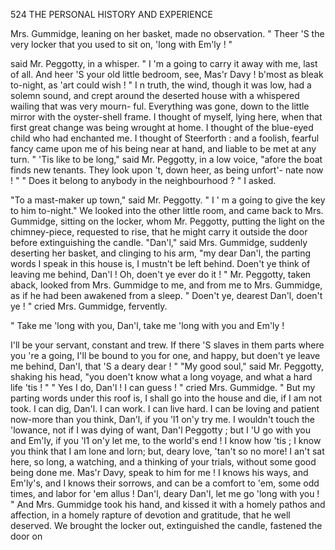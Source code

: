 524           THE PERSONAL HISTORY AND EXPERIENCE

   Mrs. Gummidge, leaning on her basket, made no observation.
   " Theer 'S the very locker that you used to sit on, 'long with Em'ly ! "

said Mr. Peggotty, in a whisper. " I 'm a going to carry it away with
me, last of all. And heer 'S your old little bedroom, see, Mas'r Davy !
b'most as bleak to-night, as 'art could wish ! "
   I n truth, the wind, though it was low, had a solemn sound, and crept
around the deserted house with a whispered wailing that was very mourn-
ful. Everything was gone, down to the little mirror with the oyster-shell
frame. I thought of myself, lying here, when that first great change was
being wrought at home. I thought of the blue-eyed child who had
enchanted me. I thought of Steerforth : and a foolish, fearful fancy came
upon me of his being near at hand, and liable to be met at any turn.
    " 'Tis like to be long," said Mr. Peggotty, in a low voice, "afore the
boat finds new tenants. They look upon 't, down heer, as being unfort'-
nate now ! "
    " Does it belong to anybody in the neighbourhood ? " I asked.

   "To a mast-maker up town," said Mr. Peggotty. " I ' m a going to
give the key to him to-night."
   We looked into the other little room, and came back to Mrs. Gummidge,
sitting on the locker, whom Mr. Peggotty, putting the light on the
chimney-piece, requested to rise, that he might carry it outside the door
before extinguishing the candle.
   "Dan'l," said Mrs. Gummidge, suddenly deserting her basket, and
clinging to his arm, "my dear Dan'l, the parting words I speak in this
house is, I mustn't be left behind. Doen't ye think of leaving me behind,
Dan'l ! Oh, doen't ye ever do it ! "
   Mr. Peggotty, taken aback, looked from Mrs. Gummidge to me, and
from me to Mrs. Gummidge, as if he had been awakened from a sleep.
   " Doen't ye, dearest Dan'l, doen't ye ! " cried Mrs. Gummidge, fervently.

" Take me 'long with you, Dan'l, take me 'long with you and Em'ly !

I'll be your servant, constant and trew. If there 'S slaves in them parts
where you 're a going, I'll be bound to you for one, and happy, but doen't
ye leave me behind, Dan'l, that 'S a deary dear ! "
   "My good soul," said Mr. Peggotty, shaking his head, "you doen't
know what a long voyage, and what a hard life 'tis ! "
   " Yes I do, Dan'l ! I can guess ! " cried Mrs. Gummidge. " But my
parting words under this roof is, I shall go into the house and die, if I am
not took. I can dig, Dan'l. I can work. I can live hard. I can be
loving and patient now-more than you think, Dan'l, if you 'l1 on'y try
me. I wouldn't touch the 'lowance, not if I was dying of want, Dan'l
Peggotty ; but I 'U go with you and Em'ly, if you 'l1 on'y let me, to the
world's end ! I know how 'tis ; I know you think that I am lone and
lorn; but, deary love, 'tan't so no more! I an't sat here, so long, a
watching, and a thinking of your trials, without some good being done
me. Mas'r Davy, speak to him for me ! I knows his ways, and Em'ly's,
and I knows their sorrows, and can be a comfort to 'em, some odd times,
and labor for 'em allus ! Dan'l, deary Dan'l, let me go 'long with you ! "
   And Mrs. Gummidge took his hand, and kissed it with a homely pathos
and affection, in a homely rapture of devotion and gratitude, that he well
deserved.
   We brought the locker out, extinguished the candle, fastened the door on
